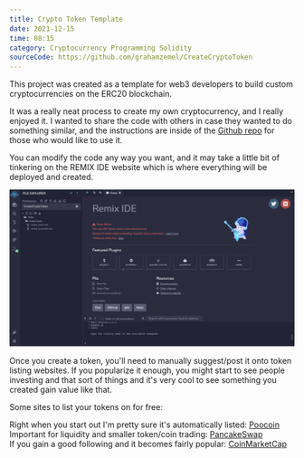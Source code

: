 ```yaml
---
title: Crypto Token Template
date: 2021-12-15
time: 08:15
category: Cryptocurrency Programming Solidity
sourceCode: https://github.com/grahamzemel/CreateCryptoToken
---
```

This project was created as a template for web3 developers to build custom cryptocurrencies on the ERC20 blockchain. 

It was a really neat process to create my own cryptocurrency, and I really enjoyed it. I wanted to share the code with others in case they wanted to do something similar, and the instructions are inside of the [Github repo](https://github.com/grahamzemel/CreateCryptoToken) for those who would like to use it. 

You can modify the code any way you want, and it may take a little bit of tinkering on the REMIX IDE website which is where everything will be deployed and created.

![remix](./remix.png)

Once you create a token, you'll need to manually suggest/post it onto token listing websites. If you popularize it enough, you might start to see people investing and that sort of things and it's very cool to see something you created gain value like that. 

Some sites to list your tokens on for free:  

Right when you start out I'm pretty sure it's automatically listed: [Poocoin](https://poocoin.app/)  
Important for liquidity and smaller token/coin trading: [PancakeSwap](https://pancakeswap.finance/)  
If you gain a good following and it becomes fairly popular: [CoinMarketCap](https://coinmarketcap.com/)  
